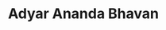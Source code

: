 ---
title: "Adyar Ananda Bhavan"
url: /chennai/adyar-ananda-bhavan-1st-avenue/
shop: confectionery
---